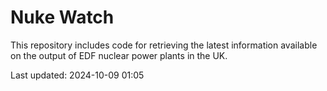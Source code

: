 # Nuke Watch

This repository includes code for retrieving the latest information available on the output of EDF nuclear power plants in the UK.

Last updated: 2024-10-09 01:05